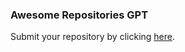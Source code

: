 ### Awesome Repositories GPT
Submit your repository by clicking [here](https://github.com/awesome-repositories-gpt/awesome-repositories-gpt/discussions/new?category=submit-a-repo).

